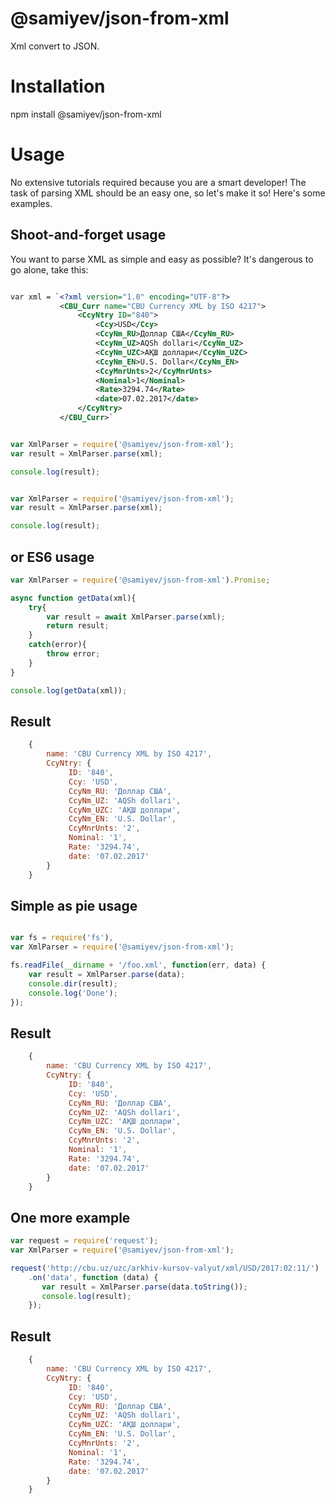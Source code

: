@samiyev/json-from-xml
===========

Xml convert to JSON.

Installation
============

npm install @samiyev/json-from-xml

Usage
=====

No extensive tutorials required because you are a smart developer! The task of
parsing XML should be an easy one, so let's make it so! Here's some examples.

Shoot-and-forget usage
----------------------

You want to parse XML as simple and easy as possible? It's dangerous to go
alone, take this:
```xml

var xml = `<?xml version="1.0" encoding="UTF-8"?>
           <CBU_Curr name="CBU Currency XML by ISO 4217">
               <CcyNtry ID="840">
                   <Ccy>USD</Ccy>
                   <CcyNm_RU>Доллар США</CcyNm_RU>
                   <CcyNm_UZ>AQSh dollari</CcyNm_UZ>
                   <CcyNm_UZC>АҚШ доллари</CcyNm_UZC>
                   <CcyNm_EN>U.S. Dollar</CcyNm_EN>
                   <CcyMnrUnts>2</CcyMnrUnts>
                   <Nominal>1</Nominal>
                   <Rate>3294.74</Rate>
                   <date>07.02.2017</date>
               </CcyNtry>
           </CBU_Curr>`

```

```javascript

var XmlParser = require('@samiyev/json-from-xml');
var result = XmlParser.parse(xml);

console.log(result);
```

```javascript

var XmlParser = require('@samiyev/json-from-xml');
var result = XmlParser.parse(xml);

console.log(result);
```

or ES6 usage
----------------------

```javascript
var XmlParser = require('@samiyev/json-from-xml').Promise;

async function getData(xml){
    try{
        var result = await XmlParser.parse(xml);
        return result;
    }
    catch(error){
        throw error;
    }
}

console.log(getData(xml));
```
Result
-------------------
```javascript
    {
        name: 'CBU Currency XML by ISO 4217',
        CcyNtry: {
             ID: '840',
             Ccy: 'USD',
             CcyNm_RU: 'Доллар США',
             CcyNm_UZ: 'AQSh dollari',
             CcyNm_UZC: 'АҚШ доллари',
             CcyNm_EN: 'U.S. Dollar',
             CcyMnrUnts: '2',
             Nominal: '1',
             Rate: '3294.74',
             date: '07.02.2017'
        }
    }
```


Simple as pie usage
-------------------
```javascript

var fs = require('fs'),
var XmlParser = require('@samiyev/json-from-xml');

fs.readFile(__dirname + '/foo.xml', function(err, data) {
    var result = XmlParser.parse(data);
    console.dir(result);
    console.log('Done');
});
```
Result
-------------------
```javascript
    {
        name: 'CBU Currency XML by ISO 4217',
        CcyNtry: {
             ID: '840',
             Ccy: 'USD',
             CcyNm_RU: 'Доллар США',
             CcyNm_UZ: 'AQSh dollari',
             CcyNm_UZC: 'АҚШ доллари',
             CcyNm_EN: 'U.S. Dollar',
             CcyMnrUnts: '2',
             Nominal: '1',
             Rate: '3294.74',
             date: '07.02.2017'
        }
    }
```

One more example
-------------------
```javascript
var request = require('request');
var XmlParser = require('@samiyev/json-from-xml');

request('http://cbu.uz/uzc/arkhiv-kursov-valyut/xml/USD/2017:02:11/')
    .on('data', function (data) {
       var result = XmlParser.parse(data.toString());
       console.log(result);
    });
```
Result
-------------------
```javascript
    {
        name: 'CBU Currency XML by ISO 4217',
        CcyNtry: {
             ID: '840',
             Ccy: 'USD',
             CcyNm_RU: 'Доллар США',
             CcyNm_UZ: 'AQSh dollari',
             CcyNm_UZC: 'АҚШ доллари',
             CcyNm_EN: 'U.S. Dollar',
             CcyMnrUnts: '2',
             Nominal: '1',
             Rate: '3294.74',
             date: '07.02.2017'
        }
    }
```
